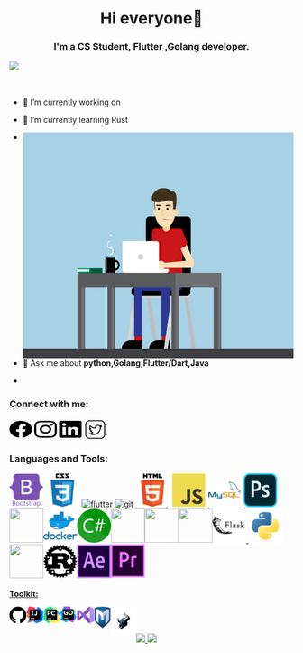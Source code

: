 
<h1 align="center">Hi everyone👋</h1>
<h3 align="center">I'm a CS Student, Flutter ,Golang developer. </h3>

![](https://avatars.githubusercontent.com/u/72672470?v=4)

<p align="left"> <img src="https://komarev.com/ghpvc/?username=azizarash&label=Profile%20views&color=0e75b6&style=flat" alt="" /> </p>



- 🔭 I’m currently working on 

- 🌱 I’m currently learning Rust
- <img align="right" alt="GIF" src="https://github.com/azizarash/azizarash/blob/main/img/code.gif?raw=true" width="500" height="400" />

- 💬 Ask me about **python,Golang,Flutter/Dart,Java**
- 




<h3 align="left">Connect with me:</h3>
<p align="left">
<a href="https://www.facebook.com/arashaziz98" target="blank"><img align="center" src="https://github.com/azizarash/azizarash/blob/main/img/facebook.svg" alt="3k.eissa" height="30" width="40" /></a>
<a href="https://instagram.com/mat_hd7" target="blank" color="white"><img align="center" src="https://github.com/azizarash/azizarash/blob/main/img/instagram.svg" alt="3k_eissa" height="30" width="40"  /></a>
<a href="https://www.linkedin.com/in/arash-aziz/" target="blank"><img align="center" src="https://github.com/azizarash/azizarash/blob/main/img/linkedin.svg" alt="" height="30" width="40" /></a>
 <a href="https://twitter.com/azizarash98" target="blank"><img align="center" src="https://github.com/azizarash/azizarash/blob/main/img/tw.png" alt="" height="37" width="40" /></a>
</p>


<h3 align="left">Languages and Tools:</h3>
<p align="left"> <a href="https://getbootstrap.com" target="_blank"> <img src="https://raw.githubusercontent.com/devicons/devicon/master/icons/bootstrap/bootstrap-plain-wordmark.svg" alt="bootstrap" width="60" height="60"/> </a> <a href="https://www.w3schools.com/css/" target="_blank"> 
<img src="https://raw.githubusercontent.com/devicons/devicon/master/icons/css3/css3-original-wordmark.svg" alt="css3" width="60" height="60"/> </a> 
</a> <a href="https://flutter.dev" target="_blank"> <img src="https://www.vectorlogo.zone/logos/flutterio/flutterio-icon.svg" alt="flutter" width="60" height="60"/> </a> <a href="https://git-scm.com/" target="_blank"> <img src="https://www.vectorlogo.zone/logos/git-scm/git-scm-icon.svg" alt="git" width="60" height="60"/> </a> <a href="https://www.w3.org/html/" target="_blank"> <img src="https://raw.githubusercontent.com/devicons/devicon/master/icons/html5/html5-original-wordmark.svg" alt="html5" width="60" height="60"/> </a> <a href="https://developer.mozilla.org/en-US/docs/Web/JavaScript" target="_blank"> <img src="https://raw.githubusercontent.com/devicons/devicon/master/icons/javascript/javascript-original.svg" alt="javascript" width="60" height="60"/> </a> <a href="https://www.mysql.com/" target="_blank"> <img src="https://raw.githubusercontent.com/devicons/devicon/master/icons/mysql/mysql-original-wordmark.svg" alt="mysql" width="60" height="60"/> </a> <a href="https://www.photoshop.com/en" target="_blank"> 
<img src="https://github.com/azizarash/azizarash/blob/main/img/ps.png" alt="photoshop" width="60" height="60"/> </a> <a href="https://flask.palletsprojects.com/en/2.1.x/" target="_blank"> <img src="https://github.com/azizarash/azizarash/blob/main/img/f.jpg" alt="php" width="60" height="60"/> </a> <a href="https://www.python.org" target="_blank"> <img src="https://raw.githubusercontent.com/devicons/devicon/master/icons/python/python-original.svg" alt="python" width="60" height="60"/> </a> <a href="https://reactjs.org/" target="_blank">
<img align="left" alt="" width="60" height="60"  src="https://raw.githubusercontent.com/NFavareto/static-icons/master/language/ruby.png" />
<img align="left" alt="Docker" width="60" height="60" src="https://raw.githubusercontent.com/github/explore/80688e429a7d4ef2fca1e82350fe8e3517d3494d/topics/docker/docker.png" />
<img align="left" alt="CSharp" width="60" height="60" src="https://raw.githubusercontent.com/github/explore/80688e429a7d4ef2fca1e82350fe8e3517d3494d/topics/csharp/csharp.png" />
 <img align="left" alt="" width="60" height="60"  src="https://raw.githubusercontent.com/NFavareto/static-icons/master/language/golang.png" />
 
 <img align="left" alt="" width="60" height="60" src="https://raw.githubusercontent.com/NFavareto/static-icons/master/language/c.png" />
<img align="left" alt="" width="60" height="60" src="https://raw.githubusercontent.com/NFavareto/static-icons/master/language/c++.png" />
<img align="left" alt=""width="60" height="60" src="https://raw.githubusercontent.com/NFavareto/static-icons/master/language/java.png" />
 <img align="left" alt=""width="60" height="60" src="https://github.com/azizarash/azizarash/blob/main/img/Rust.png" />
 <img align="left" alt=""width="60" height="60" src="https://github.com/azizarash/azizarash/blob/main/img/ae.png" />
 <img align="left" alt=""width="60" height="60" src="https://github.com/azizarash/azizarash/blob/main/img/p.png" />
</p>

<br />  <br /> <br />

**Toolkit:**

<img align="left" alt="" width="30px" src="https://raw.githubusercontent.com/NFavareto/static-icons/master/tools/sublime.png" />
<img align="left" alt="" width="30px" src="https://raw.githubusercontent.com/NFavareto/static-icons/master/tools/vscode.png" />
<img align="left" alt="" width="100px" src="https://raw.githubusercontent.com/NFavareto/static-icons/master/security/burpsuite.png" />
<img align="left" alt="" width="50px" src="https://raw.githubusercontent.com/NFavareto/static-icons/master/security/nmap.png" />
<img align="left" alt="" width="50px" src="https://raw.githubusercontent.com/NFavareto/static-icons/master/security/owasp.png" />
<img align="left" alt="" width="50px" src="https://raw.githubusercontent.com/NFavareto/static-icons/master/security/wireshark.png" />
<img align="left" alt="" width="30px" src="https://github.com/azizarash/azizarash/blob/main/img/25231.png" />
<img align="left" alt="" width="30px" src="https://github.com/azizarash/azizarash/blob/main/img/ide.png" />
<img align="left" alt="" width="30px" src="https://github.com/azizarash/azizarash/blob/main/img/pycharm.png" />
<img align="left" alt="" width="30px" src="https://github.com/azizarash/azizarash/blob/main/img/go.png" />
<img align="left" alt="" width="30px" src="https://github.com/azizarash/azizarash/blob/main/img/vs.png" />
<img align="left" alt="" width="30px" src="https://github.com/azizarash/azizarash/blob/main/img/me.png" />
<img align="left" alt="" height="50px" width="45px" src="https://github.com/azizarash/azizarash/blob/main/img/bef.png" />
<br />  <br />


![](https://github-readme-stats.vercel.app/api/top-langs/?username=azizarash&show_icons=true&theme=radical)
![](https://github-readme-stats.vercel.app/api?username=azizarash&count_private=true&show_icons=true&theme=radical)

